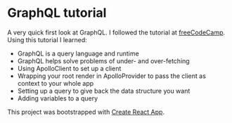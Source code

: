 # GraphQL tutorial

<p>A very quick first look at GraphQL. I followed the tutorial at
<a href="https://www.freecodecamp.org/news/graphql-for-front-end-developers/" target="_blank" rel="noopener noreferrer">freeCodeCamp</a>. Using this tutorial I learned:</p>

-   GraphQL is a query language and runtime
-   GraphQL helps solve problems of under- and over-fetching
-   Using ApolloClient to set up a client
-   Wrapping your root render in ApolloProvider to pass the client as context to your whole app
-   Setting up a query to give back the data structure you want
-   Adding variables to a query

This project was bootstrapped with [Create React App](https://github.com/facebook/create-react-app).

